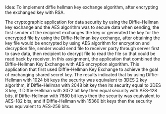 Idea:
To implement diffie hellman key exchange algorithm, after encrypting the exchanged key with RSA.

The cryptographic application for data security by using the Diffie-Hellman key exchange and the AES algorithm was to secure data when sending, the first sender of the
recipient exchanges the key or generated the key for the encrypted file by using the Diffie-Hellman key exchange, after obtaining the key file would be encrypted by 
using AES algorithm for encryption and decryption file, sender would send file to receiver party through server first to save data, then recipient to decrypt file to 
read the file so that could be read back by receiver. In this assignment, the application that combined the Diffie-Hellman Key Exchange with AES encryption algorithm. 
This application that first used Diffie-Hellman Key Exchange to achieve the goal of exchanging shared secret key. The results indicated that by using Diffie-Hellman with 
1024 bit keys the security was equivalent to 3DES 2 key algorithm, if Diffie-Hellman with 2048 bit key then its security equal to 3DES 3 key, if Diffie-Hellman with 
3072 bit key then equal security with AES-128 bits, if Diffie-Hellman with 7680 bit keys then the security was equivalent to AES-182 bits, and if Diffie-Hellman with
15360 bit keys then the security was equivalent to AES-256 bits.
